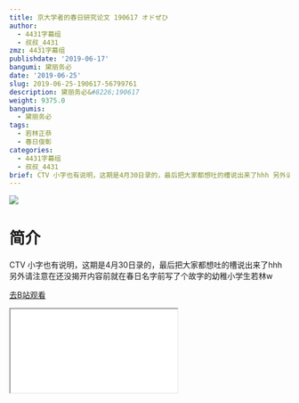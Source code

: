 ```yaml
---
title: 京大学者的春日研究论文 190617 オドぜひ
author:
  - 4431字幕组
  - 叔叔_4431
zmz: 4431字幕组
publishdate: '2019-06-17'
bangumi: 黛丽务必
date: '2019-06-25'
slug: 2019-06-25-190617-56799761
description: 黛丽务必&#8226;190617
weight: 9375.0
bangumis:
  - 黛丽务必
tags:
  - 若林正恭
  - 春日俊彰
categories:
  - 4431字幕组
  - 叔叔_4431
brief: CTV 小字也有说明，这期是4月30日录的，最后把大家都想吐的槽说出来了hhh 另外请注意在还没揭开内容前就在春日名字前写了个故字的幼稚小学生若林w
---
```

![](https://raw.githubusercontent.com/tcgriffith/owaraisite/master/static/tmpimg/4bfb55f3c81b443131ab2f7da7f4529db3096892.jpg.480.jpg)
# 简介  
CTV
小字也有说明，这期是4月30日录的，最后把大家都想吐的槽说出来了hhh
另外请注意在还没揭开内容前就在春日名字前写了个故字的幼稚小学生若林w  

[去B站观看](https://www.bilibili.com/video/av56799761/)
<div class ="resp-container"><iframe class="testiframe" src="//player.bilibili.com/player.html?aid=56799761"", scrolling="no", allowfullscreen="true" > </iframe></div> 
